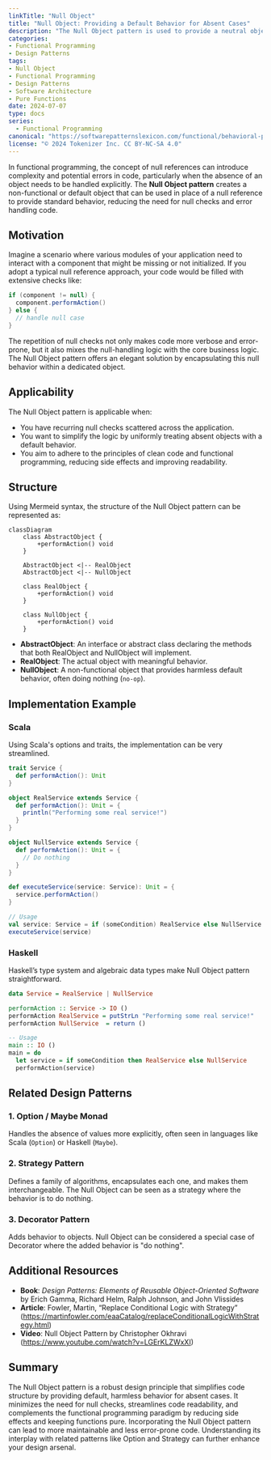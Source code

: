 ```yaml
---
linkTitle: "Null Object"
title: "Null Object: Providing a Default Behavior for Absent Cases"
description: "The Null Object pattern is used to provide a neutral object or default behavior for absent cases, thereby avoiding check for null references in code."
categories:
- Functional Programming
- Design Patterns
tags:
- Null Object
- Functional Programming
- Design Patterns
- Software Architecture
- Pure Functions
date: 2024-07-07
type: docs
series:
  - Functional Programming
canonical: "https://softwarepatternslexicon.com/functional/behavioral-patterns/interactions/null-object"
license: "© 2024 Tokenizer Inc. CC BY-NC-SA 4.0"
---
```



In functional programming, the concept of null references can introduce complexity and potential errors in code, particularly when the absence of an object needs to be handled explicitly. The **Null Object pattern** creates a non-functional or default object that can be used in place of a null reference to provide standard behavior, reducing the need for null checks and error handling code.

## Motivation

Imagine a scenario where various modules of your application need to interact with a component that might be missing or not initialized. If you adopt a typical null reference approach, your code would be filled with extensive checks like:

```scala
if (component != null) {
  component.performAction()
} else {
  // handle null case
}
```

The repetition of null checks not only makes code more verbose and error-prone, but it also mixes the null-handling logic with the core business logic. The Null Object pattern offers an elegant solution by encapsulating this null behavior within a dedicated object.

## Applicability

The Null Object pattern is applicable when:

- You have recurring null checks scattered across the application.
- You want to simplify the logic by uniformly treating absent objects with a default behavior.
- You aim to adhere to the principles of clean code and functional programming, reducing side effects and improving readability.

## Structure

Using Mermeid syntax, the structure of the Null Object pattern can be represented as:

```mermaid
classDiagram
    class AbstractObject {
        +performAction() void
    }

    AbstractObject <|-- RealObject
    AbstractObject <|-- NullObject

    class RealObject {
        +performAction() void
    }
    
    class NullObject {
        +performAction() void
    }
```

- **AbstractObject**: An interface or abstract class declaring the methods that both RealObject and NullObject will implement.
- **RealObject**: The actual object with meaningful behavior.
- **NullObject**: A non-functional object that provides harmless default behavior, often doing nothing (`no-op`).

## Implementation Example

### Scala

Using Scala's options and traits, the implementation can be very streamlined.

```scala
trait Service {
  def performAction(): Unit
}

object RealService extends Service {
  def performAction(): Unit = {
    println("Performing some real service!")
  }
}

object NullService extends Service {
  def performAction(): Unit = {
    // Do nothing
  }
}

def executeService(service: Service): Unit = {
  service.performAction()
}

// Usage
val service: Service = if (someCondition) RealService else NullService
executeService(service)
```

### Haskell

Haskell’s type system and algebraic data types make Null Object pattern straightforward.

```haskell
data Service = RealService | NullService

performAction :: Service -> IO ()
performAction RealService = putStrLn "Performing some real service!"
performAction NullService  = return ()

-- Usage
main :: IO ()
main = do
  let service = if someCondition then RealService else NullService
  performAction(service)
```

## Related Design Patterns

### 1. **Option / Maybe Monad**
Handles the absence of values more explicitly, often seen in languages like Scala (`Option`) or Haskell (`Maybe`).

### 2. **Strategy Pattern**
Defines a family of algorithms, encapsulates each one, and makes them interchangeable. The Null Object can be seen as a strategy where the behavior is to do nothing.

### 3. **Decorator Pattern**
Adds behavior to objects. Null Object can be considered a special case of Decorator where the added behavior is "do nothing".

## Additional Resources

- **Book**: *Design Patterns: Elements of Reusable Object-Oriented Software* by Erich Gamma, Richard Helm, Ralph Johnson, and John Vlissides
- **Article**: Fowler, Martin, “Replace Conditional Logic with Strategy” (https://martinfowler.com/eaaCatalog/replaceConditionalLogicWithStrategy.html)
- **Video**: Null Object Pattern by Christopher Okhravi (https://www.youtube.com/watch?v=LGErKLZWxXI)

## Summary

The Null Object pattern is a robust design principle that simplifies code structure by providing default, harmless behavior for absent cases. It minimizes the need for null checks, streamlines code readability, and complements the functional programming paradigm by reducing side effects and keeping functions pure. Incorporating the Null Object pattern can lead to more maintainable and less error-prone code. Understanding its interplay with related patterns like Option and Strategy can further enhance your design arsenal.
